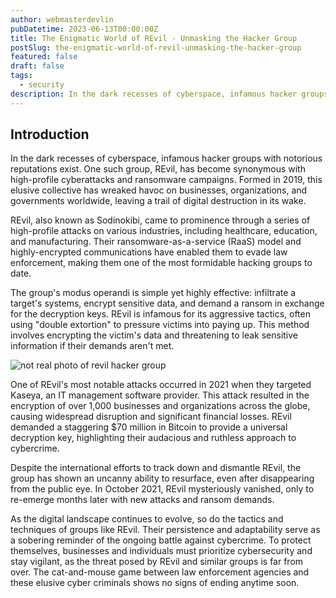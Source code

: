 ```yaml
---
author: webmasterdevlin
pubDatetime: 2023-06-13T00:00:00Z
title: The Enigmatic World of REvil - Unmasking the Hacker Group
postSlug: the-enigmatic-world-of-revil-unmasking-the-hacker-group
featured: false
draft: false
tags:
  - security
description: In the dark recesses of cyberspace, infamous hacker groups with notorious reputations exist. One such group, REvil, has become synonymous with high-profile cyberattacks and ransomware campaigns. Form…
---
```


## Introduction

In the dark recesses of cyberspace, infamous hacker groups with notorious reputations exist. One such group, REvil, has become synonymous with high-profile cyberattacks and ransomware campaigns. Formed in 2019, this elusive collective has wreaked havoc on businesses, organizations, and governments worldwide, leaving a trail of digital destruction in its wake.

REvil, also known as Sodinokibi, came to prominence through a series of high-profile attacks on various industries, including healthcare, education, and manufacturing. Their ransomware-as-a-service (RaaS) model and highly-encrypted communications have enabled them to evade law enforcement, making them one of the most formidable hacking groups to date.

The group's modus operandi is simple yet highly effective: infiltrate a target's systems, encrypt sensitive data, and demand a ransom in exchange for the decryption keys. REvil is infamous for its aggressive tactics, often using "double extortion" to pressure victims into paying up. This method involves encrypting the victim's data and threatening to leak sensitive information if their demands aren't met.

![not real photo of revil hacker group](https://res.cloudinary.com/dtxpbduyz/image/upload/v1703516035/wi9hbk75yvfdxqvsjnft.png)

One of REvil's most notable attacks occurred in 2021 when they targeted Kaseya, an IT management software provider. This attack resulted in the encryption of over 1,000 businesses and organizations across the globe, causing widespread disruption and significant financial losses. REvil demanded a staggering $70 million in Bitcoin to provide a universal decryption key, highlighting their audacious and ruthless approach to cybercrime.

Despite the international efforts to track down and dismantle REvil, the group has shown an uncanny ability to resurface, even after disappearing from the public eye. In October 2021, REvil mysteriously vanished, only to re-emerge months later with new attacks and ransom demands.

As the digital landscape continues to evolve, so do the tactics and techniques of groups like REvil. Their persistence and adaptability serve as a sobering reminder of the ongoing battle against cybercrime. To protect themselves, businesses and individuals must prioritize cybersecurity and stay vigilant, as the threat posed by REvil and similar groups is far from over. The cat-and-mouse game between law enforcement agencies and these elusive cyber criminals shows no signs of ending anytime soon.
